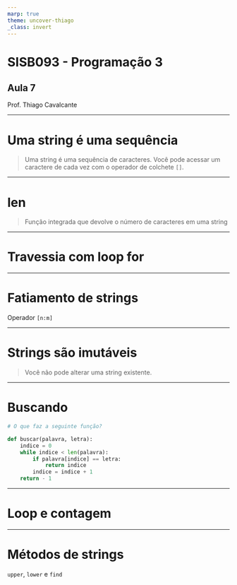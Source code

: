 ```yaml
---
marp: true
theme: uncover-thiago
_class: invert
---
```


<title>Aula 7 — Slides</title>

# **SISB093 - Programação 3**

## Aula 7

Prof. Thiago Cavalcante

---

<!-- paginate: true -->
<!-- header: Capítulo 8: Strings -->

# Uma string é uma sequência

> Uma string é uma sequência de caracteres. Você pode acessar um caractere de cada vez com o operador de colchete `[]`.

---

# len

> Função integrada que devolve o número de caracteres em uma string

---

# Travessia com loop for

---

# Fatiamento de strings

Operador `[n:m]`

---

# Strings são imutáveis

> Você não pode alterar uma string existente.

---

# Buscando

```python
# O que faz a seguinte função?

def buscar(palavra, letra):
    indice = 0
    while indice < len(palavra):
        if palavra[indice] == letra:
            return indice
        indice = indice + 1
    return - 1
```

---

# Loop e contagem

---

# Métodos de strings

`upper`, `lower` e `find`
